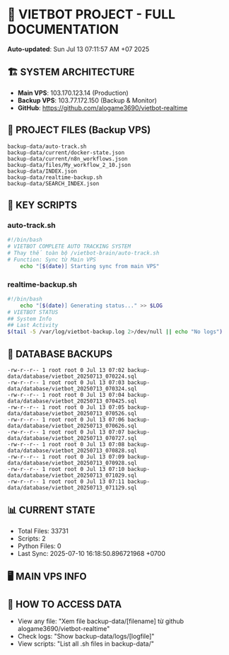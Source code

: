 # 🤖 VIETBOT PROJECT - FULL DOCUMENTATION
**Auto-updated**: Sun Jul 13 07:11:57 AM +07 2025

## 🏗️ SYSTEM ARCHITECTURE
- **Main VPS**: 103.170.123.14 (Production)
- **Backup VPS**: 103.77.172.150 (Backup & Monitor)
- **GitHub**: https://github.com/alogame3690/vietbot-realtime

## 📁 PROJECT FILES (Backup VPS)
```
backup-data/auto-track.sh
backup-data/current/docker-state.json
backup-data/current/n8n_workflows.json
backup-data/files/My_workflow_2_10.json
backup-data/INDEX.json
backup-data/realtime-backup.sh
backup-data/SEARCH_INDEX.json
```

## 🔧 KEY SCRIPTS
### auto-track.sh
```bash
#!/bin/bash
# VIETBOT COMPLETE AUTO TRACKING SYSTEM
# Thay thế toàn bộ /vietbot-brain/auto-track.sh
# Function: Sync từ Main VPS
    echo "[$(date)] Starting sync from main VPS"
```
### realtime-backup.sh
```bash
#!/bin/bash
    echo "[$(date)] Generating status..." >> $LOG
# VIETBOT STATUS
## System Info
## Last Activity
$(tail -5 /var/log/vietbot-backup.log 2>/dev/null || echo "No logs")
```

## 💾 DATABASE BACKUPS
```
-rw-r--r-- 1 root root 0 Jul 13 07:02 backup-data/database/vietbot_20250713_070224.sql
-rw-r--r-- 1 root root 0 Jul 13 07:03 backup-data/database/vietbot_20250713_070324.sql
-rw-r--r-- 1 root root 0 Jul 13 07:04 backup-data/database/vietbot_20250713_070425.sql
-rw-r--r-- 1 root root 0 Jul 13 07:05 backup-data/database/vietbot_20250713_070526.sql
-rw-r--r-- 1 root root 0 Jul 13 07:06 backup-data/database/vietbot_20250713_070626.sql
-rw-r--r-- 1 root root 0 Jul 13 07:07 backup-data/database/vietbot_20250713_070727.sql
-rw-r--r-- 1 root root 0 Jul 13 07:08 backup-data/database/vietbot_20250713_070828.sql
-rw-r--r-- 1 root root 0 Jul 13 07:09 backup-data/database/vietbot_20250713_070928.sql
-rw-r--r-- 1 root root 0 Jul 13 07:10 backup-data/database/vietbot_20250713_071029.sql
-rw-r--r-- 1 root root 0 Jul 13 07:11 backup-data/database/vietbot_20250713_071129.sql
```

## 📊 CURRENT STATE
- Total Files: 33731
- Scripts: 2
- Python Files: 0
- Last Sync: 2025-07-10 16:18:50.896721968 +0700

## 🖥️ MAIN VPS INFO


## 🚨 HOW TO ACCESS DATA
- View any file: "Xem file backup-data/[filename] từ github alogame3690/vietbot-realtime"
- Check logs: "Show backup-data/logs/[logfile]"
- View scripts: "List all .sh files in backup-data/"
